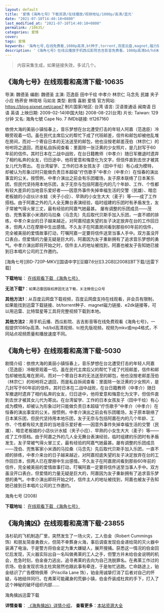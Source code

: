 ```yaml
---
layout: default
title: '爱情《海角七号》下载资源/在线播放/视频地址/1080p/高清/蓝光'
date: "2021-07-10T14:40:10+0800"
last_modified_at: "2021-07-10T14:40:10+0800"
permalink: /10635/
categories: 爱情
cover:
tags: 爱情
keywords: '海角七号,在线免费看,1080p高清,bt种子,torrent,百度云盘,magnet,磁力链,迅雷下载资源'
description: '《海角七号》在线云播放手机西瓜影院吉吉影音免费看，1080p高清bd/hd未删减完整版和tc抢先枪版，mkv/mp4格式，附带bt/torrent种子、magnet/磁力链、百度云盘、网盘资源迅雷下载链接'
---
```


>内容采集生成，如果链接失效，多试几个。


## 《海角七号》在线观看和高清下载-10635

导演: 魏德圣 编剧: 魏德圣 主演: 范逸臣 田中千绘 中孝介 林宗仁 马念先 民雄 夹子小应 杨荞安 林晓培 马如龙 类型: 剧情 喜剧 爱情 官方网站: https://blog.pixnet.net/cape7 制片国家/地区: 台湾 语言: 汉语普通话 闽南语 日语 英语 上映日期: 2009-02-14(中国大陆) 2008-08-22(台湾) 片长: Taiwan: 129 分钟 又名: 海角七號 Cape No. 7 IMDb链接: tt1267160

依傍大海的美丽小镇恒春上，音乐梦想在台北遭受打击的年轻人阿嘉（范逸臣）冷眼旁观着一切。虽在民代主席后父的帮忙下成了代班邮差，信件和邮包却被他乱堆在房间，而对一个寄自日本的无法送至的邮包，他也没按老邮差茂伯（林宗仁）的吩咐将之退回，而是私自拆阅查看：里面除一张泛黄的少女照片，是几封写于60年前的信件。其时日本在二战中战败，在台日籍教师（中孝介）随日军撤退时遗弃了相约私奔的女友，归日途中，他将爱意和悔意化为文字，但信件直到去世才被其女儿代为寄出。 在台湾留学、工作的日本女孩友子（田中千绘）有心成为模特，却被认为形象过时只能做负责日本超级“疗伤歌手”中孝介（中孝介）在恒春的演出事宜的公关。按惯例，中孝介演出之前会有乐团暖场，友子原本联络了日本某乐团，但民代坚持用本地乐团，友子无奈与包括阿嘉在内的几个年龄、工作、个性都有较大差异的当地音乐爱好者——因意外事件失掉幸福生活的交警（民雄）、暗恋老板娘的小店伙计水蛙（夹子小应）、早熟的小女生大大（麦子）等——成了工作搭档。由于阿嘉之外的几人全无舞台表演经验，临时组建的乐团时有矛盾发生，友子常被气得火冒三丈，最有经验的阿嘉气她最甚。 屡有调整的乐团成员——茂伯、兜售客家小米酒的马拉桑（马念先）先后取代贝斯手加入乐团，一直不顺的排练，中孝介来台的日子越来越近，对阿嘉彻底失望的友子决定放弃在台的工作回日本，但两人已在摩擦中生出感情。不久友子在阿嘉房间看到那些60年前的信件，完全被美丽的爱情故事打动，叮嘱阿嘉一定要将信件送至当事人手中。双方虽没开口表白，但爱情的力量无疑是巨大的，阿嘉因为友子重新拥有了追求音乐梦想的勇气。中孝介演出即将开始之时，信件主人的地址被找到，阿嘉也被友子告知她已接到日本唱片公司的工作邀约。


[海角七号][BD-720P-MKV][国语中字][豆瓣7.6分][3.2GB][2008][BT下载/迅雷下载]

**下载地址**： [在线观看下载 《海角七号》](https://www.btdx8.com/torrent/cape_no_7_2008.html) 


**无法下载?**：`如果迅雷因版权原因无法下载，关注微信公众号 `

**其他方法1**：从百度云网盘下载视频，百度云网盘支持在线观看，非会员有限制，如果能找到迅雷下载链接、bt/torrent种子、magnet磁力链接、e2dk链接等，可以用迅雷、比特彗星等工具将完整视频下载到本地。

**其他方法2**：用手机云播、西瓜影院、吉吉影音等在线免费观看《海角七号》，一般提供1080p高清、hd/bd高清视频、tc抢先版视频，视频为mkv或mp4格式，不同站点视频质量和播放速度不同。


## 《海角七号》在线观看和高清下载-5030

剧情介绍：依傍大海的美丽小镇恒春上，音乐梦想在台北遭受打击的年轻人阿嘉（范逸臣）冷眼旁观着一切。虽在民代主席后父的帮忙下成了代班邮差，信件和邮包却被他乱堆在房间，而对一个寄自日本的无法送至的邮包，他也没按老邮差茂伯（林宗仁）的吩咐将之退回，而是私自拆阅查看：里面除一张泛黄的少女照片，是几封写于60年前的信件。其时日本在二战中战败，在台日籍教师（中孝介）随日军撤退时遗弃了相约私奔的女友，归日途中，他将爱意和悔意化为文字，但信件直到去世才被其女儿代为寄出。在台湾留学、工作的日本女孩友子（田中千绘）有心成为模特，却被认为形象过时只能做负责日本超级“疗伤歌手”中孝介（中孝介）在恒春的演出事宜的公关。按惯例，中孝介演出之前会有乐团暖场，友子原本联络了日本某乐团，但民代坚持用本地乐团，友子无奈与包括阿嘉在内的几个年龄、工作、个性都有较大差异的当地音乐爱好者——因意外事件失掉幸福生活的交警（民雄）、暗恋老板娘的小店伙计水蛙（夹子小应）、早熟的小女生大大（麦子）等——成了工作搭档。由于阿嘉之外的几人全无舞台表演经验，临时组建的乐团时有矛盾发生，友子常被气得火冒三丈，最有经验的阿嘉气她最甚。屡有调整的乐团成员——茂伯、兜售客家小米酒的马拉桑（马念先）先后取代贝斯手加入乐团，一直不顺的排练，中孝介来台的日子越来越近，对阿嘉彻底失望的友子决定放弃在台的工作回日本，但两人已在摩擦中生出感情。不久友子在阿嘉房间看到那些60年前的信件，完全被美丽的爱情故事打动，叮嘱阿嘉一定要将信件送至当事人手中。双方虽没开口表白，但爱情的力量无疑是巨大的，阿嘉因为友子重新拥有了追求音乐梦想的勇气。中孝介演出即将开始之时，信件主人的地址被找到，阿嘉也被友子告知她已接到日本唱片公司的工作邀约。


海角七号 (2008)

**下载地址**： [在线观看下载 《海角七号》](https://www.btbtdy.me/btdy/dy16795.html) 


## 《海角擒凶》在线观看和高清下载-23855

洛杉矶的飞机制造厂里，突然发生了一场火灾，工人伯金（Robert Cummings 饰）和朋友简奋勇救火，但简不幸葬身火海，事后调查发现伯金递给简的灭火器中装满了电油，于是警方将伯金定为重大嫌疑人，展开搜捕。获悉这一情况的伯金回忆后发现，灭火器实际出自一名叫做弗莱的工人之手，但警方并未给伯金说明的机会，危急时刻，伯金奋力逃出，追寻弗莱的去向为自己洗脱罪名。在弗莱工作过的农场，伯金发现农场主杜宾居然也跟此事有牵连，于是匆忙逃跑。亡命路途上，铂金结识了广告模特佩蒂（Priscilla Lane 饰），铂金用诚挚打消了后者对自己的怀疑，与她结伴同行。在弗莱可能藏身的荒僻小镇，伯金乔装成杜宾的手下，打入了这个神秘的破坏组织内部&hellip;…


海角擒凶迅雷下载

**详情查看**： [《海角擒凶》详情介绍](/movie/23855/)， **查看更多**：[本站资源大全](/movie/t/all/)


